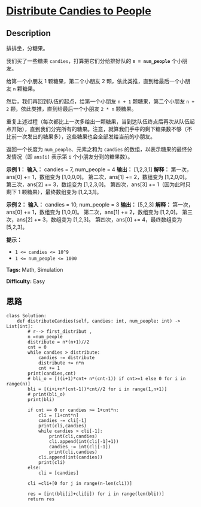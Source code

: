 # [Distribute Candies to People][title]

## Description

排排坐，分糖果。

我们买了一些糖果 `candies`，打算把它们分给排好队的 **`n = num_people`** 个小朋友。

给第一个小朋友 1 颗糖果，第二个小朋友 2 颗，依此类推，直到给最后一个小朋友 `n` 颗糖果。

然后，我们再回到队伍的起点，给第一个小朋友 `n + 1` 颗糖果，第二个小朋友 `n + 2` 颗，依此类推，直到给最后一个小朋友 `2 * n`
颗糖果。

重复上述过程（每次都比上一次多给出一颗糖果，当到达队伍终点后再次从队伍起点开始），直到我们分完所有的糖果。注意，就算我们手中的剩下糖果数不够（不比前一次发出的糖果多），这些糖果也会全部发给当前的小朋友。

返回一个长度为 `num_people`、元素之和为 `candies` 的数组，以表示糖果的最终分发情况（即 `ans[i]` 表示第 `i`
个小朋友分到的糖果数）。



**示例 1：**
            **输入：** candies = 7, num_people = 4    **输出：** [1,2,3,1]    **解释：**    第一次，ans[0] += 1，数组变为 [1,0,0,0]。    第二次，ans[1] += 2，数组变为 [1,2,0,0]。    第三次，ans[2] += 3，数组变为 [1,2,3,0]。    第四次，ans[3] += 1（因为此时只剩下 1 颗糖果），最终数组变为 [1,2,3,1]。    

**示例 2：**
            **输入：** candies = 10, num_people = 3    **输出：** [5,2,3]    **解释：**    第一次，ans[0] += 1，数组变为 [1,0,0]。    第二次，ans[1] += 2，数组变为 [1,2,0]。    第三次，ans[2] += 3，数组变为 [1,2,3]。    第四次，ans[0] += 4，最终数组变为 [5,2,3]。    



**提示：**

  * `1 <= candies <= 10^9`
  * `1 <= num_people <= 1000`


**Tags:** Math, Simulation

**Difficulty:** Easy

## 思路

``` python3
class Solution:
    def distributeCandies(self, candies: int, num_people: int) -> List[int]:
        # r--> first_distribut , 
        n =num_people
        distribute = n*(n+1)//2
        cnt = 0
        while candies > distribute:
            candies -= distribute
            distribute += n*n
            cnt += 1
        print(candies,cnt)
        # bli_o = [((i+1)*cnt+ n*(cnt-1)) if cnt>=1 else 0 for i in range(n)]
        bli = [(i+i+n*(cnt-1))*cnt//2 for i in range(1,n+1)]
        # print(bli_o)
        print(bli)

        if cnt == 0 or candies >= 1+cnt*n:
            cli = [1+cnt*n]
            candies -= cli[-1]
            print(cli,candies)
            while candies > cli[-1]:
                print(cli,candies)
                cli.append(int(cli[-1]+1))
                candies -= int(cli[-1])
                print(cli,candies)
            cli.append(int(candies))
            print(cli)
        else:
            cli = [candies]
                
        cli =cli+[0 for j in range(n-len(cli))]
        
        res = [int(bli[i]+cli[i]) for i in range(len(bli))]
        return res
```

[title]: https://leetcode-cn.com/problems/distribute-candies-to-people
